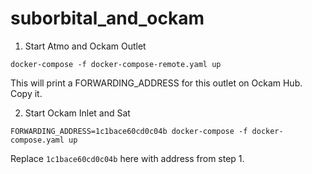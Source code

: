 # suborbital_and_ockam


1. Start Atmo and Ockam Outlet

```
docker-compose -f docker-compose-remote.yaml up
```

This will print a FORWARDING_ADDRESS for this outlet on Ockam Hub. Copy it.

2. Start Ockam Inlet and Sat

```
FORWARDING_ADDRESS=1c1bace60cd0c04b docker-compose -f docker-compose.yaml up
```

Replace `1c1bace60cd0c04b` here with address from step 1.
